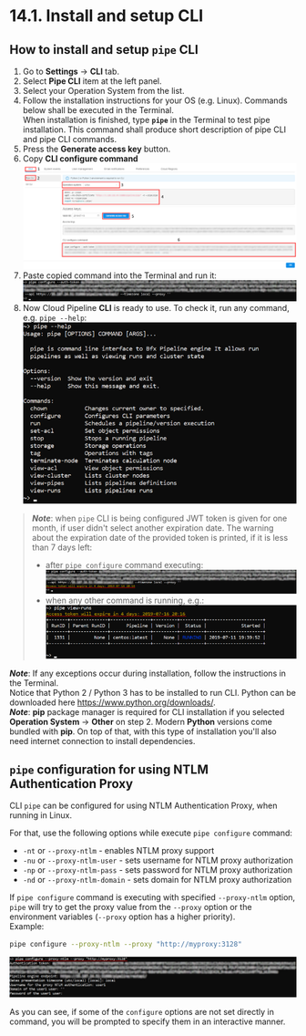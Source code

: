 # 14.1. Install and setup CLI

## How to install and setup `pipe` CLI

1. Go to **Settings** → **CLI** tab.
2. Select **Pipe CLI** item at the left panel.
3. Select your Operation System from the list.
4. Follow the installation instructions for your OS (e.g. Linux). Commands below shall be executed in the Terminal.  
    When installation is finished, type **`pipe`** in the Terminal to test pipe installation. This command shall produce short description of pipe CLI and pipe CLI commands.
5. Press the **Generate access key** button.
6. Copy **CLI configure command**  
    ![CP_InstallAndSetupCLI](attachments/InstallAndSetupCLI_1.png)
7. Paste copied command into the Terminal and run it:  
    ![CP_InstallAndSetupCLI](attachments/InstallAndSetupCLI_2.png)
8. Now Cloud Pipeline **CLI** is ready to use. To check it, run any command, e.g. `pipe --help`:  
    ![CP_InstallAndSetupCLI](attachments/InstallAndSetupCLI_3.png)

> **_Note_**: when `pipe` CLI is being configured JWT token is given for one month, if user didn't select another expiration date. The warning about the expiration date of the provided token is printed, if it is less than 7 days left:
>
> - after `pipe configure` command executing:  
>   ![CP_InstallAndSetupCLI](attachments/InstallAndSetupCLI_4.png)
> - when any other command is running, e.g.:  
>   ![CP_InstallAndSetupCLI](attachments/InstallAndSetupCLI_5.png)

**_Note_**: If any exceptions occur during installation, follow the instructions in the Terminal.  
Notice that Python 2 / Python 3 has to be installed to run CLI. Python can be downloaded here <https://www.python.org/downloads/>.  
**_Note_**: **pip** package manager is required for CLI installation if you selected **Operation System** → **Other** on step 2. Modern **Python** versions come bundled with **pip**. On top of that, with this type of installation you'll also need internet connection to install dependencies.

## `pipe` configuration for using NTLM Authentication Proxy

CLI `pipe` can be configured for using NTLM Authentication Proxy, when running in Linux.

For that, use the following options while execute `pipe configure` command:

- `-nt` or `--proxy-ntlm` - enables NTLM proxy support
- `-nu` or `--proxy-ntlm-user` - sets username for NTLM proxy authorization
- `-np` or `--proxy-ntlm-pass` - sets password for NTLM proxy authorization
- `-nd` or `--proxy-ntlm-domain` - sets domain for NTLM proxy authorization

If `pipe configure` command is executing with specified `--proxy-ntlm` option, `pipe` will try to get the proxy value from the `--proxy` option or the environment variables (`--proxy` option has a higher priority).  
Example:

```bash
pipe configure --proxy-ntlm --proxy "http://myproxy:3128"
```

![CP_InstallAndSetupCLI](attachments/InstallAndSetupCLI_6.png)

As you can see, if some of the `configure` options are not set directly in command, you will be prompted to specify them in an interactive manner.
